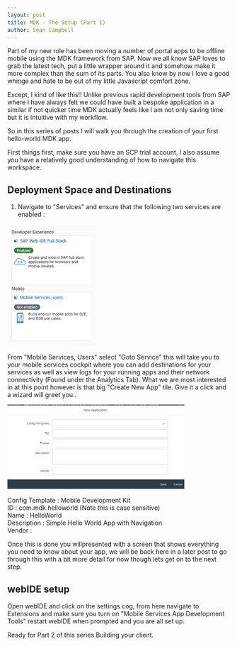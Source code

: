 ```yaml
---
layout: post
title: MDK - The Setup (Part 1)
author: Sean Campbell
---
```


Part of my new role has been moving a number of portal apps to be offline mobile using the MDK framework from SAP. Now we all know SAP loves to grab the latest tech, put a little wrapper around it and somehow make it more complex than the sum of its parts. You also know by now I love a good whinge and hate to be out of my little Javascript comfort zone. 

Except, I kind of like this!! Unlike previous rapid development tools from SAP where I have always felt we could have built a bespoke application in a similar if not quicker time MDK actually feels like I am not only saving time but it is intuitive with my workflow. 

So in this series of posts I will walk you through the creation of your first hello-world MDK app.

First things first, make sure you have an SCP trial account, I also assume you have a relatively good understanding of how to navigate this workspace. 

## Deployment Space and Destinations

1. Navigate to "Services" and ensure that the following two services are enabled :

<img src="../images/MDK/Services.png" width="200"/>

From "Mobile Services, Users" select "Goto Service" this will take you to your mobile services cockpit where you can add destinations for your services as well as view logs for your running apps and their network connectivity (Found under the Analytics Tab). What we are most interested in at this point however is that big "Create New App" tile. Give it a click and a wizard will greet you..

<img src="../images/MDK/AppWizard.png" width="400"/>

Config Template : Mobile Development Kit  
ID : com.mdk.helloworld   (Note this is case sensitive)  
Name : HelloWorld  
Description : Simple Hello World App with Navigation  
Vendor :  

Once this is done you willpresented with a screen that shows everything you need to know about your app, we will be back here in a later post to go through this with a bit more detail for now though lets get on to the next step.

## webIDE setup

Open webIDE and click on the settings cog, from here navigate to Extensions and make sure you turn on "Mobile Services App Development Tools" restart webIDE when prompted and you are all set up. 

Ready for Part 2 of this series Building your client.




